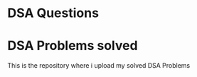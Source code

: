 # DSA Questions

# DSA Problems solved
This is the repository where i upload my solved DSA Problems

